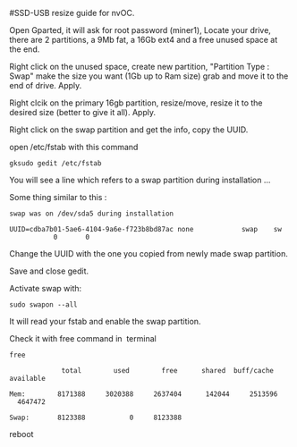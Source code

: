 #SSD-USB resize guide for nvOC.

Open Gparted, it will ask for root password (miner1), Locate your drive, there are 2 partitions, a 9Mb fat, a 16Gb ext4 and a free unused space at the end. 

Right click on the unused space, create new partition, "Partition Type : Swap" make the size you want (1Gb up to Ram size) grab and move it to the end of drive. Apply.

Right clcik on the primary 16gb partition, resize/move, resize it to the desired size (better to give it all). Apply.

Right click on the swap partition and get the info, copy the UUID. 

open /etc/fstab with this command

```gksudo gedit /etc/fstab```

You will see a line which refers to a swap partition during installation ... 

Some thing similar to this :

```
swap was on /dev/sda5 during installation

UUID=cdba7b01-5ae6-4104-9a6e-f723b8bd87ac none            swap    sw              0       0
```


Change the UUID with the one you copied from newly made swap partition.

Save and close gedit.

Activate swap with:

```sudo swapon --all```

It will read your fstab and enable the swap partition.

Check it with free command in  terminal

```
free

             total        used        free      shared  buff/cache   available
             
Mem:        8171388     3020388     2637404      142044     2513596     4647472

Swap:       8123388           0     8123388
```

reboot
